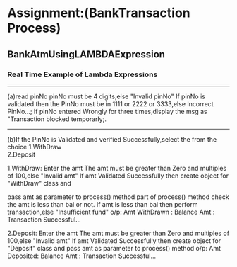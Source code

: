 # Assignment:(BankTransaction Process)
## BankAtmUsingLAMBDAExpression
### Real Time Example of Lambda Expressions 
<hr>
(a)read pinNo
 pinNo must be 4 digits,else &quot;Invalid pinNo&quot;
If pinNo is validated then the PinNo must be in 1111 or 2222 or 3333,else
Incorrect PinNo...;
If pinNo entered Wrongly for three times,display the msg as &quot;Transaction
blocked temporarly;.
<br>
<hr>
(b)If the PinNo is Validated and verified Successfully,select the from the choice
1.WithDraw<br>
2.Deposit

1.WithDraw:
Enter the amt
The amt must be greater than Zero and multiples of 100,else &quot;Invalid amt&quot;
If amt Validated Successfully then create object for &quot;WithDraw&quot; class and

pass amt as parameter to process() method
part of process() method check the amt is less than bal or not.
If amt is less than bal then perform transaction,else &quot;Insufficient fund&quot;
o/p:
Amt WithDrawn :
Balance Amt :
Transaction Successful...

2.Deposit:
Enter the amt
The amt must be greater than Zero and multiples of 100,else &quot;Invalid amt&quot;
If amt Validated Successfully then create object for &quot;Deposit&quot; class and
pass amt as parameter to process() method
o/p:
Amt Deposited:
Balance Amt :
Transaction Successful...
